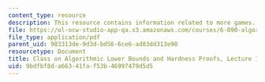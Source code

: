 ```yaml
---
content_type: resource
description: This resource contains information related to more games.
file: https://ol-ocw-studio-app-qa.s3.amazonaws.com/courses/6-890-algorithmic-lower-bounds-fun-with-hardness-proofs-fall-2014/9bdfbf8da66341faf53b46997479d5d5_MIT6_890F14_L19.pdf
file_type: application/pdf
parent_uid: 983313de-9d3d-bd56-6ce6-ad83dd313e90
resourcetype: Document
title: Class on Algorithmic Lower Bounds and Hardness Proofs, Lecture 19 Notes
uid: 9bdfbf8d-a663-41fa-f53b-46997479d5d5
---
```


